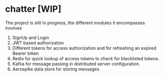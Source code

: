 # chatter [WIP]

The project is still in progress, the different modules it encompasses involves
1. SignUp and Login
2. JWT based authorization
3. Different tokens for access authorization and for refreshing an expired Bearer token
4. Redis for quick lookup of access tokens to check for blacklisted tokens.
5. Kafka for message passing in distributed server configuration.
6. Aerospike data store for storing messages.
